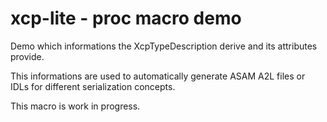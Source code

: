 # xcp-lite - proc macro demo

Demo which informations the XcpTypeDescription derive and its attributes provide.  

This informations are used to automatically generate ASAM A2L files or IDLs for different serialization concepts.

This macro is work in progress.
